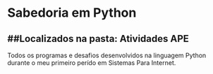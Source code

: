 # Sabedoria em Python 
##Localizados na pasta: Atividades APE
---
Todos os programas e desafios desenvolvidos na linguagem Python durante o meu primeiro perído em Sistemas Para Internet.

